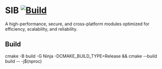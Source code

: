 # SIB [![Build](https://github.com/PooyaEimandar/sib/actions/workflows/build.yml/badge.svg)](https://github.com/PooyaEimandar/sib/actions/workflows/build.yml)

A high-performance, secure, and cross-platform modules optimized for efficiency, scalability, and reliability.

## Build

cmake -B build -G Ninja -DCMAKE_BUILD_TYPE=Release && cmake --build build -- -j$(nproc)
